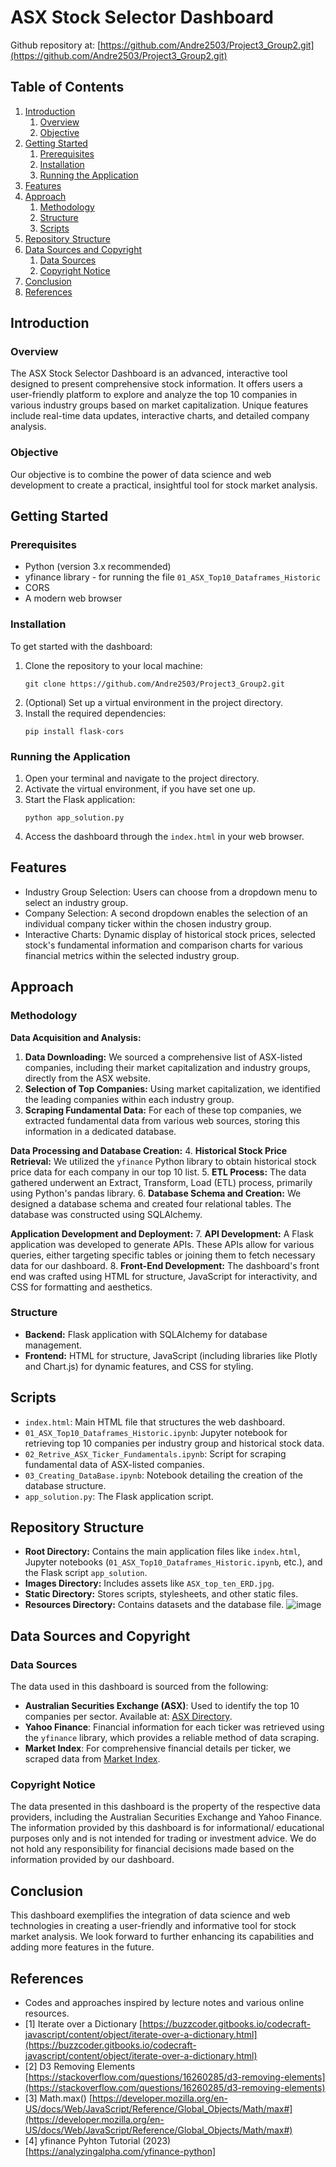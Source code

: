 # ASX Stock Selector Dashboard
Github repository at: [https://github.com/Andre2503/Project3_Group2.git](https://github.com/Andre2503/Project3_Group2.git)

## Table of Contents

1. [Introduction](#introduction)
   1. [Overview](#overview)
   2. [Objective](#objective)
2. [Getting Started](#getting-started)
   1. [Prerequisites](#prerequisites)
   2. [Installation](#installation)
   3. [Running the Application](#running-the-application)
3. [Features](#features)
4. [Approach](#approach)
   1. [Methodology](#methodology)
   2. [Structure](#structure)
   3. [Scripts](#scripts)
5. [Repository Structure](#repository-structure)
6. [Data Sources and Copyright](#data-sources-and-copyright)
   1. [Data Sources](#data-sources)
   2. [Copyright Notice](#copyright-notice)
7. [Conclusion](#conclusion)
8. [References](#references)


## Introduction

### Overview

The ASX Stock Selector Dashboard is an advanced, interactive tool designed to present comprehensive stock information. It offers users a user-friendly platform to explore and analyze the top 10 companies in various industry groups based on market capitalization. Unique features include real-time data updates, interactive charts, and detailed company analysis.

### Objective

Our objective is to combine the power of data science and web development to create a practical, insightful tool for stock market analysis.
## Getting Started

### Prerequisites

- Python (version 3.x recommended)
- yfinance library - for running the file `01_ASX_Top10_Dataframes_Historic`
- CORS
- A modern web browser

### Installation

To get started with the dashboard:

1. Clone the repository to your local machine:
   ```
   git clone https://github.com/Andre2503/Project3_Group2.git
   ```
2. (Optional) Set up a virtual environment in the project directory.
3. Install the required dependencies:
   ```
   pip install flask-cors
   ```

### Running the Application

1. Open your terminal and navigate to the project directory.
2. Activate the virtual environment, if you have set one up.
3. Start the Flask application:
   ```
   python app_solution.py
   ```
4. Access the dashboard through the `index.html` in your web browser.


## Features

- Industry Group Selection: Users can choose from a dropdown menu to select an industry group.
- Company Selection: A second dropdown enables the selection of an individual company ticker within the chosen industry group.
- Interactive Charts: Dynamic display of historical stock prices, selected stock's fundamental information and comparison charts for various financial metrics within the selected industry group.

## Approach

### Methodology

**Data Acquisition and Analysis:**
1. **Data Downloading:** We sourced a comprehensive list of ASX-listed companies, including their market capitalization and industry groups, directly from the ASX website.
2. **Selection of Top Companies:** Using market capitalization, we identified the leading companies within each industry group.
3. **Scraping Fundamental Data:** For each of these top companies, we extracted fundamental data from various web sources, storing this information in a dedicated database.

**Data Processing and Database Creation:**
4. **Historical Stock Price Retrieval:** We utilized the `yfinance` Python library to obtain historical stock price data for each company in our top 10 list.
5. **ETL Process:** The data gathered underwent an Extract, Transform, Load (ETL) process, primarily using Python's pandas library.
6. **Database Schema and Creation:** We designed a database schema and created four relational tables. The database was constructed using SQLAlchemy.

**Application Development and Deployment:**
7. **API Development:** A Flask application was developed to generate APIs. These APIs allow for various queries, either targeting specific tables or joining them to fetch necessary data for our dashboard.
8. **Front-End Development:** The dashboard's front end was crafted using HTML for structure, JavaScript for interactivity, and CSS for formatting and aesthetics.


### Structure

- **Backend:** Flask application with SQLAlchemy for database management.
- **Frontend:** HTML for structure, JavaScript (including libraries like Plotly and Chart.js) for dynamic features, and CSS for styling.


## Scripts 

- `index.html`: Main HTML file that structures the web dashboard.
- `01_ASX_Top10_Dataframes_Historic.ipynb`: Jupyter notebook for retrieving top 10 companies per industry group and historical stock data.
- `02_Retrive_ASX_Ticker_Fundamentals.ipynb`: Script for scraping fundamental data of ASX-listed companies.
- `03_Creating_DataBase.ipynb`: Notebook detailing the creation of the database structure.
- `app_solution.py`: The Flask application script.

## Repository Structure

- **Root Directory:** Contains the main application files like `index.html`, Jupyter notebooks (`01_ASX_Top10_Dataframes_Historic.ipynb`, etc.), and the Flask script `app_solution`.
- **Images Directory:** Includes assets like `ASX_top_ten_ERD.jpg`.
- **Static Directory:** Stores scripts, stylesheets, and other static files.
- **Resources Directory:** Contains datasets and the database file.
![image](https://github.com/Andre2503/Project3_Group2/assets/120079788/5ff4e40f-486b-4218-a1b2-243d5f006aea)


## Data Sources and Copyright

### Data Sources

The data used in this dashboard is sourced from the following:

- **Australian Securities Exchange (ASX)**: Used to identify the top 10 companies per sector. Available at: [ASX Directory](https://www.asx.com.au/markets/trade-our-cash-market/directory).
- **Yahoo Finance**: Financial information for each ticker was retrieved using the `yfinance` library, which provides a reliable method of data scraping.
- **Market Index**: For comprehensive financial details per ticker, we scraped data from [Market Index](https://www.marketindex.com.au/asx-listed-companies).


### Copyright Notice

The data presented in this dashboard is the property of the respective data providers, including the Australian Securities Exchange and Yahoo Finance. The information provided by this dashboard is for informational/ educational purposes only and is not intended for trading or investment advice. We do not hold any responsibility for financial decisions made based on the information provided by our dashboard. 

## Conclusion

This dashboard exemplifies the integration of data science and web technologies in creating a user-friendly and informative tool for stock market analysis. We look forward to further enhancing its capabilities and adding more features in the future.

## References

- Codes and approaches inspired by lecture notes and various online resources.
- [1] Iterate over a Dictionary [https://buzzcoder.gitbooks.io/codecraft-javascript/content/object/iterate-over-a-dictionary.html](https://buzzcoder.gitbooks.io/codecraft-javascript/content/object/iterate-over-a-dictionary.html)
- [2] D3 Removing Elements [https://stackoverflow.com/questions/16260285/d3-removing-elements](https://stackoverflow.com/questions/16260285/d3-removing-elements)
- [3] Math.max() [https://developer.mozilla.org/en-US/docs/Web/JavaScript/Reference/Global_Objects/Math/max#](https://developer.mozilla.org/en-US/docs/Web/JavaScript/Reference/Global_Objects/Math/max#)
- [4] yfinance Pyhton Tutorial (2023) [https://analyzingalpha.com/yfinance-python]


